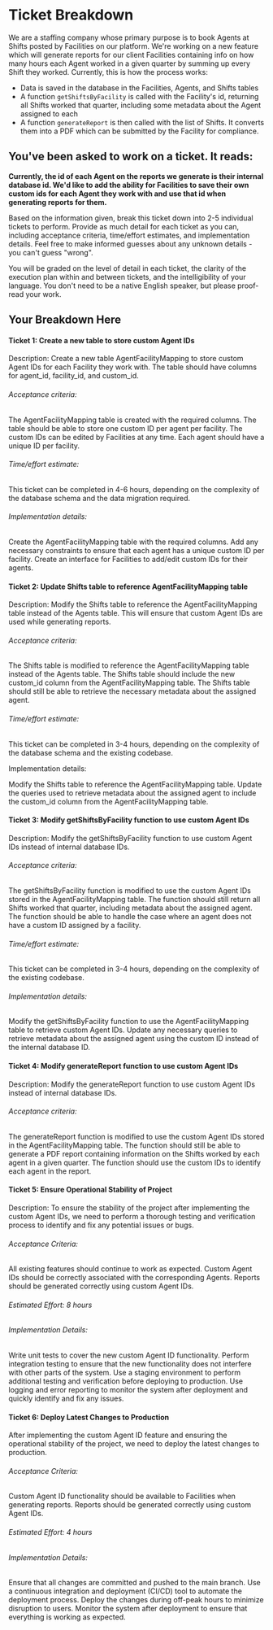 # Ticket Breakdown
We are a staffing company whose primary purpose is to book Agents at Shifts posted by Facilities on our platform. We're working on a new feature which will generate reports for our client Facilities containing info on how many hours each Agent worked in a given quarter by summing up every Shift they worked. Currently, this is how the process works:

- Data is saved in the database in the Facilities, Agents, and Shifts tables
- A function `getShiftsByFacility` is called with the Facility's id, returning all Shifts worked that quarter, including some metadata about the Agent assigned to each
- A function `generateReport` is then called with the list of Shifts. It converts them into a PDF which can be submitted by the Facility for compliance.

## You've been asked to work on a ticket. It reads:

**Currently, the id of each Agent on the reports we generate is their internal database id. We'd like to add the ability for Facilities to save their own custom ids for each Agent they work with and use that id when generating reports for them.**


Based on the information given, break this ticket down into 2-5 individual tickets to perform. Provide as much detail for each ticket as you can, including acceptance criteria, time/effort estimates, and implementation details. Feel free to make informed guesses about any unknown details - you can't guess "wrong".


You will be graded on the level of detail in each ticket, the clarity of the execution plan within and between tickets, and the intelligibility of your language. You don't need to be a native English speaker, but please proof-read your work.

## Your Breakdown Here

#### Ticket 1: Create a new table to store custom Agent IDs
Description: Create a new table AgentFacilityMapping to store custom Agent IDs for each Facility they work with. The table should have columns for agent_id, facility_id, and custom_id.

###### Acceptance criteria:

The AgentFacilityMapping table is created with the required columns.
The table should be able to store one custom ID per agent per facility.
The custom IDs can be edited by Facilities at any time.
Each agent should have a unique ID per facility.

###### Time/effort estimate: 
This ticket can be completed in 4-6 hours, depending on the complexity of the database schema and the data migration required.

######  Implementation details:

Create the AgentFacilityMapping table with the required columns.
Add any necessary constraints to ensure that each agent has a unique custom ID per facility.
Create an interface for Facilities to add/edit custom IDs for their agents.

#### Ticket 2: Update Shifts table to reference AgentFacilityMapping table
Description: Modify the Shifts table to reference the AgentFacilityMapping table instead of the Agents table. This will ensure that custom Agent IDs are used while generating reports.

###### Acceptance criteria:

The Shifts table is modified to reference the AgentFacilityMapping table instead of the Agents table.
The Shifts table should include the new custom_id column from the AgentFacilityMapping table.
The Shifts table should still be able to retrieve the necessary metadata about the assigned agent.

###### Time/effort estimate: 
This ticket can be completed in 3-4 hours, depending on the complexity of the database schema and the existing codebase.

Implementation details:

Modify the Shifts table to reference the AgentFacilityMapping table.
Update the queries used to retrieve metadata about the assigned agent to include the custom_id column from the AgentFacilityMapping table.


#### Ticket 3: Modify getShiftsByFacility function to use custom Agent IDs
Description: Modify the getShiftsByFacility function to use custom Agent IDs instead of internal database IDs.

###### Acceptance criteria:

The getShiftsByFacility function is modified to use the custom Agent IDs stored in the AgentFacilityMapping table.
The function should still return all Shifts worked that quarter, including metadata about the assigned agent.
The function should be able to handle the case where an agent does not have a custom ID assigned by a facility.

###### Time/effort estimate: 
This ticket can be completed in 3-4 hours, depending on the complexity of the existing codebase.

###### Implementation details:

Modify the getShiftsByFacility function to use the AgentFacilityMapping table to retrieve custom Agent IDs.
Update any necessary queries to retrieve metadata about the assigned agent using the custom ID instead of the internal database ID.

#### Ticket 4: Modify generateReport function to use custom Agent IDs
Description: Modify the generateReport function to use custom Agent IDs instead of internal database IDs.

###### Acceptance criteria:

The generateReport function is modified to use the custom Agent IDs stored in the AgentFacilityMapping table.
The function should still be able to generate a PDF report containing information on the Shifts worked by each agent in a given quarter.
The function should use the custom IDs to identify each agent in the report.

#### Ticket 5: Ensure Operational Stability of Project

Description: To ensure the stability of the project after implementing the custom Agent IDs, we need to perform a thorough testing and verification process to identify and fix any potential issues or bugs.

###### Acceptance Criteria:
All existing features should continue to work as expected.
Custom Agent IDs should be correctly associated with the corresponding Agents.
Reports should be generated correctly using custom Agent IDs.

###### Estimated Effort: 8 hours

###### Implementation Details:
Write unit tests to cover the new custom Agent ID functionality.
Perform integration testing to ensure that the new functionality does not interfere with other parts of the system.
Use a staging environment to perform additional testing and verification before deploying to production.
Use logging and error reporting to monitor the system after deployment and quickly identify and fix any issues.

#### Ticket 6: Deploy Latest Changes to Production
After implementing the custom Agent ID feature and ensuring the operational stability of the project, we need to deploy the latest changes to production.

###### Acceptance Criteria:
Custom Agent ID functionality should be available to Facilities when generating reports.
Reports should be generated correctly using custom Agent IDs.

###### Estimated Effort: 4 hours

###### Implementation Details:
Ensure that all changes are committed and pushed to the main branch.
Use a continuous integration and deployment (CI/CD) tool to automate the deployment process.
Deploy the changes during off-peak hours to minimize disruption to users.
Monitor the system after deployment to ensure that everything is working as expected.
